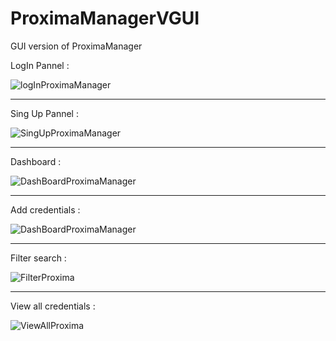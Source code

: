 # ProximaManagerVGUI
GUI version of ProximaManager 

LogIn Pannel : 

![logInProximaManager](https://github.com/user-attachments/assets/6253b1af-1bad-4090-9e61-5444db73cfe7)


--------------------------------------------------------------------------------------------------------------------------------------------

Sing Up Pannel : 

![SingUpProximaManager](https://github.com/user-attachments/assets/df0aee23-a500-45d5-a6e4-b229483e31fa)


--------------------------------------------------------------------------------------------------------------------------------------------

Dashboard : 

![DashBoardProximaManager](https://github.com/user-attachments/assets/c08f6d65-82ef-4b24-943d-7281988d4cda)


--------------------------------------------------------------------------------------------------------------------------------------------

Add credentials : 

![DashBoardProximaManager](https://github.com/user-attachments/assets/15a94797-ce37-417f-a7b7-24a3c67cd3b8)

--------------------------------------------------------------------------------------------------------------------------------------------

Filter search :

![FilterProxima](https://github.com/user-attachments/assets/78f3c4b2-114c-4492-8ac3-d34a28c03029)

--------------------------------------------------------------------------------------------------------------------------------------------

View all credentials :

![ViewAllProxima](https://github.com/user-attachments/assets/3a8e433d-8ddc-4bb7-8200-88a35fd7a24e)
